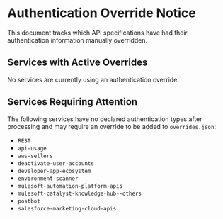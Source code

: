# Authentication Override Notice

This document tracks which API specifications have had their authentication information manually overridden.

## Services with Active Overrides

No services are currently using an authentication override.

## Services Requiring Attention

The following services have no declared authentication types after processing and may require an override to be added to `overrides.json`:
- `REST`
- `api-usage`
- `aws-sellers`
- `deactivate-user-accounts`
- `developer-app-ecosystem`
- `environment-scanner`
- `mulesoft-automation-platform-apis`
- `mulesoft-catalyst-knowledge-hub--others`
- `postbot`
- `salesforce-marketing-cloud-apis`
